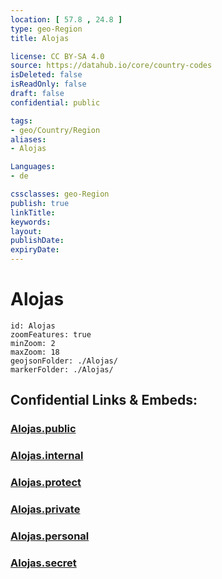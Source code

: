 ```yaml
---
location: [ 57.8 , 24.8 ] 
type: geo-Region
title: Alojas

license: CC BY-SA 4.0
source: https://datahub.io/core/country-codes
isDeleted: false
isReadOnly: false
draft: false
confidential: public

tags:
- geo/Country/Region
aliases:
- Alojas

Languages:
- de

cssclasses: geo-Region
publish: true
linkTitle: 
keywords: 
layout: 
publishDate: 
expiryDate: 
---
```


# Alojas

```leaflet
id: Alojas
zoomFeatures: true 
minZoom: 2 
maxZoom: 18
geojsonFolder: ./Alojas/
markerFolder: ./Alojas/
```


## Confidential Links & Embeds: 

### [Alojas.public](/_public/\Earth\Continent\Europe\Europe~North\Latvia\CountiesAlojas.public.md) 

### [Alojas.internal](/_internal/\Earth\Continent\Europe\Europe~North\Latvia\CountiesAlojas.internal.md) 

### [Alojas.protect](/_protect/\Earth\Continent\Europe\Europe~North\Latvia\CountiesAlojas.protect.md) 

### [Alojas.private](/_private/\Earth\Continent\Europe\Europe~North\Latvia\CountiesAlojas.private.md) 

### [Alojas.personal](/_personal/\Earth\Continent\Europe\Europe~North\Latvia\CountiesAlojas.personal.md) 

### [Alojas.secret](/_secret/\Earth\Continent\Europe\Europe~North\Latvia\CountiesAlojas.secret.md)

